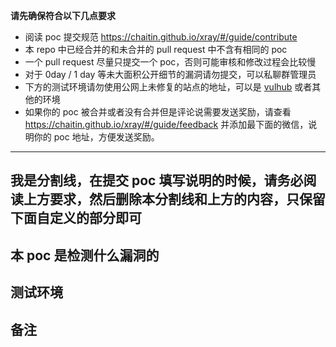 **请先确保符合以下几点要求**

 - 阅读 poc 提交规范 https://chaitin.github.io/xray/#/guide/contribute
 - 本 repo 中已经合并的和未合并的 pull request 中不含有相同的 poc
 - 一个 pull request 尽量只提交一个 poc，否则可能审核和修改过程会比较慢
 - 对于 0day / 1 day 等未大面积公开细节的漏洞请勿提交，可以私聊群管理员
 - 下方的测试环境请勿使用公网上未修复的站点的地址，可以是 [vulhub](https://github.com/vulhub/vulhub/) 或者其他的环境
 - 如果你的 poc 被合并或者没有合并但是评论说需要发送奖励，请查看 https://chaitin.github.io/xray/#/guide/feedback 并添加最下面的微信，说明你的 poc 地址，方便发送奖励。
 
-------
我是分割线，在提交 poc 填写说明的时候，请务必阅读上方要求，然后删除本分割线和上方的内容，只保留下面自定义的部分即可
-------

## 本 poc 是检测什么漏洞的

## 测试环境

## 备注
